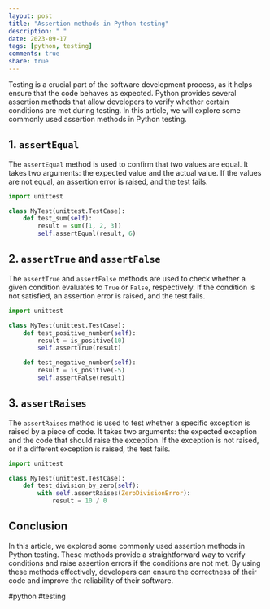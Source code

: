 ```yaml
---
layout: post
title: "Assertion methods in Python testing"
description: " "
date: 2023-09-17
tags: [python, testing]
comments: true
share: true
---
```


Testing is a crucial part of the software development process, as it helps ensure that the code behaves as expected. Python provides several assertion methods that allow developers to verify whether certain conditions are met during testing. In this article, we will explore some commonly used assertion methods in Python testing.

## 1. `assertEqual`

The `assertEqual` method is used to confirm that two values are equal. It takes two arguments: the expected value and the actual value. If the values are not equal, an assertion error is raised, and the test fails.

```python
import unittest

class MyTest(unittest.TestCase):
    def test_sum(self):
        result = sum([1, 2, 3])
        self.assertEqual(result, 6)
```

## 2. `assertTrue` and `assertFalse`

The `assertTrue` and `assertFalse` methods are used to check whether a given condition evaluates to `True` or `False`, respectively. If the condition is not satisfied, an assertion error is raised, and the test fails.

```python
import unittest

class MyTest(unittest.TestCase):
    def test_positive_number(self):
        result = is_positive(10)
        self.assertTrue(result)

    def test_negative_number(self):
        result = is_positive(-5)
        self.assertFalse(result)
```

## 3. `assertRaises`

The `assertRaises` method is used to test whether a specific exception is raised by a piece of code. It takes two arguments: the expected exception and the code that should raise the exception. If the exception is not raised, or if a different exception is raised, the test fails.

```python
import unittest

class MyTest(unittest.TestCase):
    def test_division_by_zero(self):
        with self.assertRaises(ZeroDivisionError):
            result = 10 / 0
```

## Conclusion

In this article, we explored some commonly used assertion methods in Python testing. These methods provide a straightforward way to verify conditions and raise assertion errors if the conditions are not met. By using these methods effectively, developers can ensure the correctness of their code and improve the reliability of their software.

#python #testing
